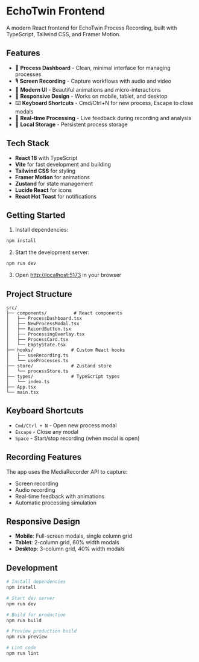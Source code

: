 # EchoTwin Frontend

A modern React frontend for EchoTwin Process Recording, built with TypeScript, Tailwind CSS, and Framer Motion.

## Features

- 🎯 **Process Dashboard** - Clean, minimal interface for managing processes
- 🎙️ **Screen Recording** - Capture workflows with audio and video
- 🎨 **Modern UI** - Beautiful animations and micro-interactions
- 📱 **Responsive Design** - Works on mobile, tablet, and desktop
- ⌨️ **Keyboard Shortcuts** - Cmd/Ctrl+N for new process, Escape to close modals
- 🔄 **Real-time Processing** - Live feedback during recording and analysis
- 💾 **Local Storage** - Persistent process storage

## Tech Stack

- **React 18** with TypeScript
- **Vite** for fast development and building
- **Tailwind CSS** for styling
- **Framer Motion** for animations
- **Zustand** for state management
- **Lucide React** for icons
- **React Hot Toast** for notifications

## Getting Started

1. Install dependencies:
```bash
npm install
```

2. Start the development server:
```bash
npm run dev
```

3. Open [http://localhost:5173](http://localhost:5173) in your browser

## Project Structure

```
src/
├── components/          # React components
│   ├── ProcessDashboard.tsx
│   ├── NewProcessModal.tsx
│   ├── RecordButton.tsx
│   ├── ProcessingOverlay.tsx
│   ├── ProcessCard.tsx
│   └── EmptyState.tsx
├── hooks/              # Custom React hooks
│   ├── useRecording.ts
│   └── useProcesses.ts
├── store/              # Zustand store
│   └── processStore.ts
├── types/              # TypeScript types
│   └── index.ts
├── App.tsx
└── main.tsx
```

## Keyboard Shortcuts

- `Cmd/Ctrl + N` - Open new process modal
- `Escape` - Close any modal
- `Space` - Start/stop recording (when modal is open)

## Recording Features

The app uses the MediaRecorder API to capture:
- Screen recording
- Audio recording
- Real-time feedback with animations
- Automatic processing simulation

## Responsive Design

- **Mobile**: Full-screen modals, single column grid
- **Tablet**: 2-column grid, 60% width modals
- **Desktop**: 3-column grid, 40% width modals

## Development

```bash
# Install dependencies
npm install

# Start dev server
npm run dev

# Build for production
npm run build

# Preview production build
npm run preview

# Lint code
npm run lint
```
